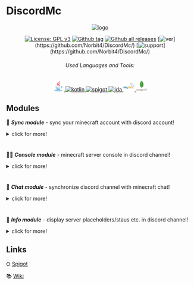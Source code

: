 # DiscordMc

<div align="center">
  
  <a href="https://github.com/Norbit4/DiscordMc/" target="_blank" rel="noreferrer"> 
  <img src="https://user-images.githubusercontent.com/46154743/188979948-a4a971db-81f6-4738-a513-e84e1b4f1b91.png" width="750" alt="logo"/></a>
  
  [![License: GPL v3](https://img.shields.io/badge/license-GPLv3-orange.svg)](https://github.com/Norbit4/DiscordMc/blob/master/LICENSE)
  [![Github tag](https://badgen.net/github/tag/Norbit4/DiscordMc)](https://github.com/Norbit4/DiscordMc/tags/)
  [![Github all releases](https://img.shields.io/github/downloads/Norbit4/DiscordMc/total.svg)](https://GitHub.com/Norbit4/DiscordMc/releases/)
  [![ver](https://badgen.net/badge/version/1.8-1.19+/green?)](https://github.com/Norbit4/DiscordMc/)
  [![support](https://badgen.net/badge/support/Spigot&PaperSpigot/blue?)](https://github.com/Norbit4/DiscordMc/)
    
</div> 

<h6 align="center">Used Languages and Tools:</h6>

<div align="center">

<a href="https://www.java.com" target="_blank" rel="noreferrer"> <img src="https://raw.githubusercontent.com/devicons/devicon/master/icons/java/java-original.svg" alt="java" width="30" height="30"/> 
</a> 
<a href="https://kotlinlang.org" target="_blank" rel="noreferrer"> 
<img src="https://www.vectorlogo.zone/logos/kotlinlang/kotlinlang-icon.svg" alt="kotlin" width="30" height="30"/> 
</a> 
<a href="https://www.spigotmc.org/" target="_blank" rel="noreferrer"> 
<img src="https://static.spigotmc.org/img/spigot-og.png" alt="spigot" width="30" height="30"/> 
</a> 
<a href="https://github.com/DV8FromTheWorld/JDA" target="_blank" rel="noreferrer"> 
<img src="https://github.com/DV8FromTheWorld/JDA/blob/assets/assets/readme/logo.png?raw=true" alt="jda" width="30" height="30"/> 
</a> 
<a href="https://www.mysql.com/" target="_blank" rel="noreferrer"> 
<img src="https://raw.githubusercontent.com/devicons/devicon/master/icons/mysql/mysql-original-wordmark.svg" alt="mysql" width="30" height="30"/> 
</a> 
<a href="https://www.mongodb.com/" target="_blank" rel="noreferrer"> 
<img src="https://raw.githubusercontent.com/devicons/devicon/master/icons/mongodb/mongodb-original-wordmark.svg" alt="mongodb" width="30" height="30"/> 
</a> 
  
</div> 

## Modules
🔗 ***Sync module*** - sync your minecraft account with discord account!

<details> 
  <summary> click for more! </summary>
  
**Discord profiles**

*player online:*

![image](https://user-images.githubusercontent.com/46154743/187051001-e0667b2b-dfb8-474b-bf32-57679232a0e4.png)

*player offline:*

![image](https://user-images.githubusercontent.com/46154743/187051049-cfb115d4-57f8-4dc4-b7aa-0ba325715c9b.png)


*Synced ranks*

This plugin allows you to easily sync the ranks and nicknames of your minecraft account with your discord account!

[Discord profiles](https://github.com/Norbit4/DiscordMc/wiki/Discord-profiles "Click")

[Sync accounts](https://github.com/Norbit4/DiscordMc/wiki/Sync-accounts "Click")

[Sync ranks](https://github.com/Norbit4/DiscordMc/wiki/Rank-sync "Click")

</details>

#

👨‍💻 ***Console module*** - minecraft server console in discord channel!

<details> 
  <summary> click for more! </summary>
  
  *console is ready:*
  
  ![image](https://user-images.githubusercontent.com/46154743/187051121-ab2002fb-258d-4806-943e-5ff988b7fa79.png)

  *commands:*
  
  ![image](https://user-images.githubusercontent.com/46154743/187051136-6fb992b8-cb23-438f-b398-23276d121259.png)

  [More](https://github.com/Norbit4/DiscordMc/wiki/Cosole-module "Click")
  
</details> 

#

📮 ***Chat module*** - synchronize discord channel with minecraft chat!

<details> 
  <summary> click for more! </summary>
  
  *mc chat:*
  
  ![image](https://user-images.githubusercontent.com/46154743/187051179-3f708414-4708-4cc8-b65d-4d0dea60a2af.png)

  *discord channel:*
  
  ![image](https://user-images.githubusercontent.com/46154743/187051199-51efa1eb-4b3a-41f4-adf3-ac96917d300f.png)

  [More](https://github.com/Norbit4/DiscordMc/wiki/Chat-module "Click")
  
</details> 

#

📌 ***Info module*** - display server placeholders/staus etc. in discord channel!

<details> 
  <summary> click for more! </summary>
  
  ![image](https://user-images.githubusercontent.com/46154743/187051263-27e7a5e1-91fd-4a47-8ac3-133666f9d3d9.png)

  [More](https://github.com/Norbit4/DiscordMc/wiki/Info-module "Click")
  
</details> 


## Links
  
⛭ [Spigot](https://www.spigotmc.org/resources/discordmc-1-8-1-19-sync-your-minecraft-server-with-discord-server.103901/ "Click")

📚 [Wiki](https://github.com/Norbit4/DiscordMc/wiki "Click")
